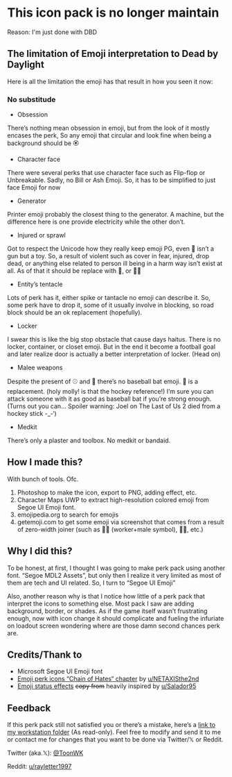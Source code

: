 # This icon pack is no longer maintain

Reason: I'm just done with DBD

## The limitation of Emoji interpretation to Dead by Daylight
Here is all the limitation the emoji has that result in how you seen it now:

### No substitude

- Obsession

There’s nothing mean obsession in emoji, but from the look of it mostly encases the perk, So any emoji that circular and look fine when being a background should be 🏵

- Character face

There were several perks that use character face such as Flip-flop or Unbreakable. Sadly, no Bill or Ash Emoji. So, it has to be simplified to just face Emoji for now

- Generator

Printer emoji probably the closest thing to the generator. A machine, but the difference here is one provide electricity while the other don’t.

- Injured or sprawl 

Got to respect the Unicode how they really keep emoji PG, even 🔫 isn’t a gun but a toy. So, a result of violent such as cover in fear, injured, drop dead, or anything else related to person ill being in a harm way isn’t exist at all. As of that it should be replace with 🙇, or 🧎‍♂️

- Entity’s tentacle

Lots of perk has it, either spike or tantacle no emoji can describe it. So, some perk have to drop it, some of it usually involve in blocking, so road block should be an ok replacement (hopefully).

- Locker

I swear this is like the big stop obstacle that cause days haitus. There is no locker, container, or closet emoji. But in the end it become a football goal and later realize door is actually a better interpretation of locker. (Head on)

- Malee weapons

Despite the present of ⚾ and 🧤 there’s no baseball bat emoji. 🏒 is a replacement. (holy molly! is that the hockey reference!) I’m sure you can attack someone with it as good as baseball bat if you’re strong enough. (Turns out you can... Spoiler warning: Joel on The Last of Us 2 died from a hockey stick -_-‘)

- Medkit

There’s only a plaster and toolbox. No medkit or bandaid.


## How I made this?

With bunch of tools. Ofc.

1.	Photoshop to make the icon, export to PNG, adding effect, etc. 
2.	Character Maps UWP to extract high-resolution colored emoji from Segoe UI Emoji font. 
3.	emojipedia.org to search for emojis
4.	getemoji.com to get some emoji via screenshot that comes from a result of zero-width joiner (such as 👷‍♂️ (worker+male symbol), 🏳️‍🌈, etc.) 

## Why I did this?

To be honest, at first, I thought I was going to make perk pack using another font. “Segoe MDL2 Assets”, but only then I realize it very limited as most of them are tech and UI related. So, I turn to “Segoe UI Emoji” 

Also, another reason why is that I notice how little of a perk pack that interpret the icons to something else. Most pack I saw are adding background, border, or shades. As if the game itself wasn’t frustrating enough, now with icon change it should complicate and fueling the infuriate on loadout screen wondering where are those damn second chances perk are. 

## Credits/Thank to

-	Microsoft Segoe UI Emoji font
-	[Emoji perk icons “Chain of Hates“ chapter](https://www.reddit.com/r/PerkByDaylight/comments/fjgz6z/chains_of_hate_windows_emoji_perk_icons) by [u/NETAXISthe2nd](https://www.reddit.com/u/NETAXISthe2nd)
-	[Emoji status effects](https://www.reddit.com/r/PerkByDaylight/comments/d16ja5/emoji_status_effect_pack) ~~copy from~~ heavily inspired by [u/Salador95](https://www.reddit.com/u/Salador95)

## Feedback

If this perk pack still not satisfied you or there’s a mistake, here’s a [link to my workstation folder](https://1drv.ms/f/s!AsPczr3-hqPBjIooTuj0f9xk9zciiw) (As read-only). Feel free to modify and send it to me or contact me for changes that you want to be done via Twitter/𝕏 or Reddit. 

Twitter (aka.𝕏): [@ToonWK](https://www.twitter.com/ToonWK)

Reddit: [u/rayletter1997](https://www.reddit.com/u/rayletter1997)

